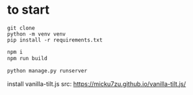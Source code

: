 # to start

```
git clone
python -m venv venv
pip install -r requirements.txt
```

```javascript
npm i
npm run build
```

```python
python manage.py runserver
```
install vanilla-tilt.js
src: https://micku7zu.github.io/vanilla-tilt.js/

